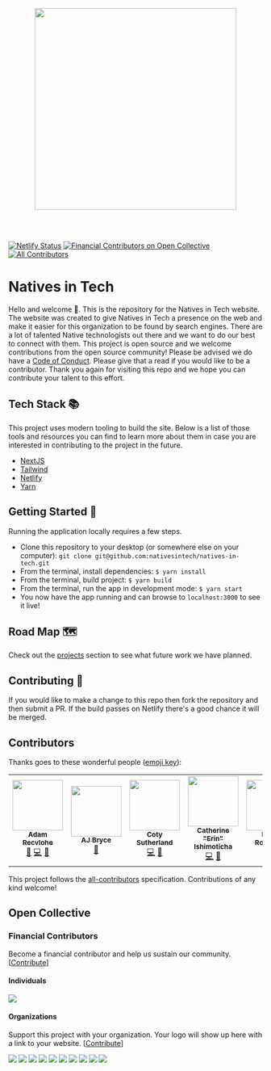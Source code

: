 <p align="center">
  <img align="center" src="./public/assets/natives_in_tech.svg" width="400px;"/>
</p>
<br />
<br />

[![Netlify Status](https://api.netlify.com/api/v1/badges/a2eead8b-3d03-4de5-b744-299149b6de59/deploy-status)](https://app.netlify.com/sites/natives-in-tech/deploys)
[![Financial Contributors on Open Collective](https://opencollective.com/natives-in-tech/all/badge.svg?label=financial+contributors)](https://opencollective.com/natives-in-tech) [![All Contributors](https://img.shields.io/badge/all_contributors-5-orange.svg?style=flat-square)](#contributors)

# Natives in Tech

Hello and welcome 👋. This is the repository for the Natives in Tech website. The website was created to give Natives in Tech a presence on the web and make it easier for this organization to be found by search engines. There are a lot of talented Native technologists out there and we want to do our best to connect with them. This project is open source and we welcome contributions from the open source community! Please be advised we do have a [Code of Conduct](./CODE_OF_CONDUCT.md). Please give that a read if you would like to be a contributor. Thank you again for visiting this repo and we hope you can contribute your talent to this effort.

## Tech Stack 📚

This project uses modern tooling to build the site. Below is a list of those tools and resources you can find to learn more about them in case you are interested in contributing to the project in the future.

- [NextJS](https://nextjs.org/)
- [Tailwind](https://tailwindcss.com/)
- [Netlify](https://www.netlify.com/)
- [Yarn](https://yarnpkg.com/)

## Getting Started 🚀

Running the application locally requires a few steps.

- Clone this repository to your desktop (or somewhere else on your computer): `git clone git@github.com:nativesintech/natives-in-tech.git`
- From the terminal, install dependencies: `$ yarn install`
- From the terminal, build project: `$ yarn build`
- From the terminal, run the app in development mode: `$ yarn start`
- You now have the app running and can browse to `localhost:3000` to see it live!

## Road Map 🗺

Check out the [projects](https://github.com/nativesintech/nativesintech.org/projects) section to see what future work we have planned.

## Contributing 📝

If you would like to make a change to this repo then fork the repository and then submit a PR. If the build passes on Netlify there's a good chance it will be merged.

## Contributors

Thanks goes to these wonderful people ([emoji key](https://github.com/all-contributors/all-contributors#emoji-key)):

<!-- ALL-CONTRIBUTORS-LIST:START - Do not remove or modify this section -->
<!-- prettier-ignore-start -->
<!-- markdownlint-disable -->
<table>
  <tr>
    <td align="center"><a href="https://arecvlohe.github.io/simple-portfolio/"><img src="https://avatars3.githubusercontent.com/u/9747933?v=4?s=100" width="100px;" alt=""/><br /><sub><b>Adam Recvlohe</b></sub></a><br /><a href="#design-arecvlohe" title="Design">🎨</a> <a href="https://github.com/nativesintech/nativesintech.org/commits?author=arecvlohe" title="Code">💻</a> <a href="https://github.com/nativesintech/nativesintech.org/commits?author=arecvlohe" title="Documentation">📖</a></td>
    <td align="center"><a href="https://github.com/AlanaKaimi"><img src="https://avatars2.githubusercontent.com/u/46729511?v=4?s=100" width="100px;" alt=""/><br /><sub><b>AJ Bryce</b></sub></a><br /><a href="https://github.com/nativesintech/nativesintech.org/issues?q=author%3AAlanaKaimi" title="Bug reports">🐛</a></td>
    <td align="center"><a href="https://github.com/csutherl"><img src="https://avatars2.githubusercontent.com/u/2897567?v=4?s=100" width="100px;" alt=""/><br /><sub><b>Coty Sutherland</b></sub></a><br /><a href="https://github.com/nativesintech/nativesintech.org/commits?author=csutherl" title="Code">💻</a> <a href="https://github.com/nativesintech/nativesintech.org/commits?author=csutherl" title="Documentation">📖</a></td>
    <td align="center"><a href="http://yes.erin.codes"><img src="https://avatars3.githubusercontent.com/u/467627?v=4?s=100" width="100px;" alt=""/><br /><sub><b>Catherine "Erin" Ishimoticha</b></sub></a><br /><a href="https://github.com/nativesintech/nativesintech.org/commits?author=erinishimoticha" title="Code">💻</a> <a href="https://github.com/nativesintech/nativesintech.org/commits?author=erinishimoticha" title="Documentation">📖</a></td>
    <td align="center"><a href="https://paulierodriguez.dev/"><img src="https://avatars1.githubusercontent.com/u/43390616?v=4?s=100" width="100px;" alt=""/><br /><sub><b>Paulie Rodriguez</b></sub></a><br /><a href="https://github.com/nativesintech/nativesintech.org/commits?author=jorgebustamante" title="Code">💻</a></td>
    <td align="center"><a href="http://www.elibrumbaugh.com"><img src="https://avatars1.githubusercontent.com/u/2042462?v=4?s=100" width="100px;" alt=""/><br /><sub><b>Eli Sebastian Brumbaugh</b></sub></a><br /><a href="#design-elibrumbaugh" title="Design">🎨</a></td>
    <td align="center"><a href="https:/sambutler.tech"><img src="https://avatars.githubusercontent.com/u/46165064?v=4?s=100" width="100px;" alt=""/><br /><sub><b>Sam Butler</b></sub></a><br /><a href="https://github.com/nativesintech/nativesintech.org/commits?author=sbutler-gh" title="Code">💻</a></td>
  </tr>
</table>

<!-- markdownlint-restore -->
<!-- prettier-ignore-end -->

<!-- ALL-CONTRIBUTORS-LIST:END -->

This project follows the [all-contributors](https://github.com/all-contributors/all-contributors) specification. Contributions of any kind welcome!

## Open Collective

### Financial Contributors

Become a financial contributor and help us sustain our community. [[Contribute](https://opencollective.com/natives-in-tech/contribute)]

#### Individuals

<a href="https://opencollective.com/natives-in-tech"><img src="https://opencollective.com/natives-in-tech/individuals.svg?width=890"></a>

#### Organizations

Support this project with your organization. Your logo will show up here with a link to your website. [[Contribute](https://opencollective.com/natives-in-tech/contribute)]

<a href="https://opencollective.com/natives-in-tech/organization/0/website"><img src="https://opencollective.com/natives-in-tech/organization/0/avatar.svg"></a>
<a href="https://opencollective.com/natives-in-tech/organization/1/website"><img src="https://opencollective.com/natives-in-tech/organization/1/avatar.svg"></a>
<a href="https://opencollective.com/natives-in-tech/organization/2/website"><img src="https://opencollective.com/natives-in-tech/organization/2/avatar.svg"></a>
<a href="https://opencollective.com/natives-in-tech/organization/3/website"><img src="https://opencollective.com/natives-in-tech/organization/3/avatar.svg"></a>
<a href="https://opencollective.com/natives-in-tech/organization/4/website"><img src="https://opencollective.com/natives-in-tech/organization/4/avatar.svg"></a>
<a href="https://opencollective.com/natives-in-tech/organization/5/website"><img src="https://opencollective.com/natives-in-tech/organization/5/avatar.svg"></a>
<a href="https://opencollective.com/natives-in-tech/organization/6/website"><img src="https://opencollective.com/natives-in-tech/organization/6/avatar.svg"></a>
<a href="https://opencollective.com/natives-in-tech/organization/7/website"><img src="https://opencollective.com/natives-in-tech/organization/7/avatar.svg"></a>
<a href="https://opencollective.com/natives-in-tech/organization/8/website"><img src="https://opencollective.com/natives-in-tech/organization/8/avatar.svg"></a>
<a href="https://opencollective.com/natives-in-tech/organization/9/website"><img src="https://opencollective.com/natives-in-tech/organization/9/avatar.svg"></a>
